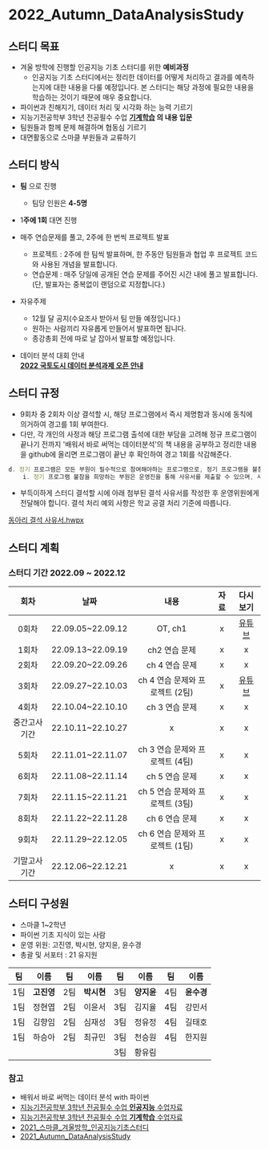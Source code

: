 # **2022_Autumn_DataAnalysisStudy**

## **스터디 목표**

- 겨울 방학에 진행할 인공지능 기초 스터디를 위한 **예비과정**
    - 인공지능 기초 스터디에서는 정리한 데이터를 어떻게 처리하고 결과를 예측하는지에 대한 내용을 다룰 예정입니다. 본 스터디는 해당 과정에 필요한 내용을 학습하는 것이기 때문에 매우 중요합니다.
- 파이썬과 친해지기, 데이터 처리 및 시각화 하는 능력 기르기
- 지능기전공학부 3학년 전공필수 수업 **[기계학습](https://github.com/sejongresearch/2020.MachineLearning) 의 내용 입문**
- 팀원들과 함께 문제 해결하며 협동심 기르기
- 대면활동으로 스마클 부원들과 교류하기

## **스터디 방식**

- **팀** 으로 진행
    - 팀당 인원은 **4-5명**
- 1**주에 1회** 대면 진행
- 매주 연습문제를 풀고, 2주에 한 번씩 프로젝트 발표
    - 프로젝트 : 2주에 한 팀씩 발표하며, 한 주동안 팀원들과 협업 후 프로젝트 코드와 사용된 개념을 발표합니다. 
    - 연습문제 :  매주 당일에 공개된 연습 문제를 주어진 시간 내에 풀고 발표합니다.(단, 발표자는 중복없이 랜덤으로 지정합니다.)

- 자유주제
    - 12월 달 공지(수요조사 받아서 팀 만들 예정입니다.)
    - 원하는 사람끼리 자유롭게 만들어서 발표하면 됩니다.
    - 종강총회 전에 따로 날 잡아서 발표할 예정입니다.

- 데이터 분석 대회 안내   
      [**2022 국토도시 데이터 분석과제 오픈 안내**](https://compas.lh.or.kr/noticeinfo?pageIndex=1&pageSize=10&searchKey=both&searchText=&totalCount=78&brdArtclNo=1869)

## 스터디 규정

- 9회차 중 2회차 이상 결석할 시, 해당 프로그램에서 즉시 제명함과 동시에 동칙에 의거하여 경고를 1회 부여한다.
- 다만, 각 개인의 사정과 해당 프로그램 출석에 대한 부담을 고려해 정규 프로그램이 끝나기 전까지 '배워서 바로 써먹는 데이터분석'의 책 내용을 공부하고 정리한 내용을 github에 올리면 프로그램이 끝난 후 확인하여 경고 1회를 삭감해준다.

```jsx
d. 정기 프로그램은 모든 부원이 필수적으로 참여해야하는 프로그램으로, 정기 프로그램을 불참해야하는 사유가 있을 시 아래 조항을 따른다.
	i. 정기 프로그램 불참을 희망하는 부원은 운영진을 통해 사유서를 제출할 수 있으며, 사유서의 양식은 제한 없다.
```

- 부득이하게 스터디 결석할 시에 아래 첨부된 결석 사유서를 작성한 후 운영위원에게 전달해야 합니다. 결석 처리 예외 사항은 학교 공결 처리 기준에 따릅니다.

[동아리 결석 사유서.hwpx](https://github.com/sejongsmarcle/2022_Autumn_DataAnalysisStudy/blob/main/%EB%8F%99%EC%95%84%EB%A6%AC%20%EA%B2%B0%EC%84%9D%20%EC%82%AC%EC%9C%A0%EC%84%9C.hwpx?raw=True)

## **스터디 계획**

### **스터디 기간 2022.09 ~ 2022.12**


|회차|날짜|내용|자료|다시보기|
|:---:|:---:|:---:|:---:|:---:|
|0회차|22.09.05~22.09.12|OT, ch1|x|[유튜브](https://youtu.be/EQXfVV9q-KY)|
|1회차|22.09.13~22.09.19|ch2 연습 문제|x|x|
|2회차|22.09.20~22.09.26|ch 4 연습 문제|x|x|
|3회차|22.09.27~22.10.03|ch 4 연습 문제와 프로젝트 (2팀)|x|[유튜브](https://youtu.be/mn87PTq3eNM)|
|4회차|22.10.04~22.10.10|ch 3 연습 문제|x|x|
|중간고사 기간|22.10.11~22.10.27|x|x|x|
|5회차|22.11.01~22.11.07|ch 3 연습 문제와 프로젝트 (4팀)|x|x|
|6회차|22.11.08~22.11.14|ch 5 연습 문제|x|x|
|7회차|22.11.15~22.11.21|ch 5 연습 문제와 프로젝트 (3팀)|x|x|
|8회차|22.11.22~22.11.28|ch 6 연습 문제|x|x|
|9회차|22.11.29~22.12.05|ch 6 연습 문제와 프로젝트 (1팀)|x|x|
|기말고사 기간|22.12.06~22.12.21|x|x|x|



## **스터디 구성원**

- 스마클 1~2학년
- 파이썬 기초 지식이 있는 사람
- 운영 위원: 고진영, 박시현, 양지윤, 윤수경
- 총괄 및 서포터 : 21 유지원

|팀|이름|팀|이름|팀|이름|팀|이름|
|:---:|:---:|:---:|:---:|:---:|:---:|:---:|:---:|
|1팀|**고진영**|2팀|**박시현**|3팀|**양지윤**|4팀|**윤수경**|
|1팀|정현엽|2팀|이윤서|3팀|김지율|4팀|강민서|
|1팀|김향임|2팀|심재성|3팀|정유정|4팀|길태호|
|1팀|하승아|2팀|최규민|3팀|천승원|4팀|한지원|
|||||3팀|황유림|||


### **참고**

- 배워서 바로 써먹는 데이터 분석 with 파이썬
- [지능기전공학부 3학년 전공필수 수업 **인공지능** 수업자료](https://github.com/sejongresearch/2020.Spring.AI)
- [지능기전공학부 3학년 전공필수 수업 **기계학습** 수업자료](https://github.com/sejongresearch/2020.MachineLearning)
- [2021_스마클_겨울방학_인공지능기초스터디](https://github.com/sejongsmarcle/2021_Winter_AiStudy)
- [2021_Autumn_DataAnalysisStudy](https://github.com/sejongsmarcle/2021_Autumn_DataAnalysisStudy)
